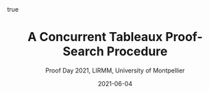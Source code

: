 ---
title: "A Concurrent Tableaux Proof-Search Procedure"
subtitle: Proof Day 2021, LIRMM, University of Montpellier
author:
date: 2021-06-04
categories: [talks]
math: true
mermaid: true
attachment: proof_day2021.pdf
---